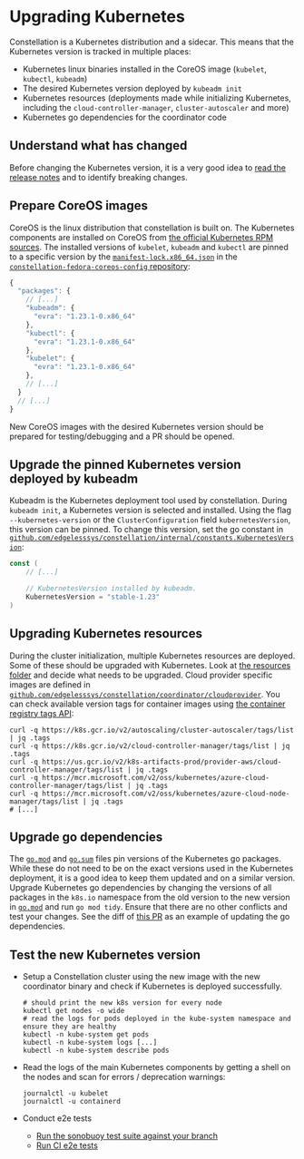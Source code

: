 # Upgrading Kubernetes

Constellation is a Kubernetes distribution and a sidecar. This means that the Kubernetes version is tracked in multiple places:

- Kubernetes linux binaries installed in the CoreOS image (`kubelet`, `kubectl`, `kubeadm`)
- The desired Kubernetes version deployed by `kubeadm init`
- Kubernetes resources (deployments made while initializing Kubernetes, including the `cloud-controller-manager`, `cluster-autoscaler` and more)
- Kubernetes go dependencies for the coordinator code


## Understand what has changed

Before changing the Kubernetes version, it is a very good idea to [read the release notes](https://kubernetes.io/releases/notes/) and to identify breaking changes.


## Prepare CoreOS images

CoreOS is the linux distribution that constellation is built on. The Kubernetes components are installed on CoreOS from [the official Kubernetes RPM sources](https://packages.cloud.google.com/yum/repos/kubernetes-el7-x86_64).
The installed versions of `kubelet`, `kubeadm` and `kubectl` are pinned to a specific version by the [`manifest-lock.x86_64.json`](https://github.com/edgelesssys/constellation-fedora-coreos-config/blob/constellation/manifest-lock.x86_64.json) in the [`constellation-fedora-coreos-config` repository](https://github.com/edgelesssys/constellation-fedora-coreos-config):

```javascript
{
  "packages": {
    // [...]
    "kubeadm": {
      "evra": "1.23.1-0.x86_64"
    },
    "kubectl": {
      "evra": "1.23.1-0.x86_64"
    },
    "kubelet": {
      "evra": "1.23.1-0.x86_64"
    },
    // [...]
  }
  // [...]
}
```

New CoreOS images with the desired Kubernetes version should be prepared for testing/debugging and a PR should be opened.

## Upgrade the pinned Kubernetes version deployed by kubeadm

Kubeadm is the Kubernetes deployment tool used by constellation. During `kubeadm init`, a Kubernetes version is selected and installed. Using the flag `--kubernetes-version` or the `ClusterConfiguration` field `kubernetesVersion`, this version can be pinned.
To change this version, set the go constant in [`github.com/edgelesssys/constellation/internal/constants.KubernetesVersion`](/internal/constants/constants.go):

```go
const (
    // [...]

    // KubernetesVersion installed by kubeadm.
    KubernetesVersion = "stable-1.23"
)
```

## Upgrading Kubernetes resources

During the cluster initialization, multiple Kubernetes resources are deployed. Some of these should be upgraded with Kubernetes.
Look at [the resources folder](/coordinator/internal/kubernetes/k8sapi/resources) and decide what needs to be upgraded. Cloud provider specific images are defined in [`github.com/edgelesssys/constellation/coordinator/cloudprovider`](/coordinator/cloudprovider/images.go). You can check available version tags for container images using [the container registry tags API](https://docs.docker.com/registry/spec/api/#listing-image-tags):

```
curl -q https://k8s.gcr.io/v2/autoscaling/cluster-autoscaler/tags/list | jq .tags
curl -q https://k8s.gcr.io/v2/cloud-controller-manager/tags/list | jq .tags
curl -q https://us.gcr.io/v2/k8s-artifacts-prod/provider-aws/cloud-controller-manager/tags/list | jq .tags
curl -q https://mcr.microsoft.com/v2/oss/kubernetes/azure-cloud-controller-manager/tags/list | jq .tags
curl -q https://mcr.microsoft.com/v2/oss/kubernetes/azure-cloud-node-manager/tags/list | jq .tags
# [...]
```


## Upgrade go dependencies

The [`go.mod`](/go.mod) and [`go.sum`](/go.sum) files pin versions of the Kubernetes go packages. While these do not need to be on the exact versions used in the Kubernetes deployment, it is a good idea to keep them updated and on a similar version.
Upgrade Kubernetes go dependencies by changing the versions of all packages in the `k8s.io` namespace from the old version to the new version in [`go.mod`](/go.mod) and run `go mod tidy`. Ensure that there are no other conflicts and test your changes.
See the diff of [this PR](https://github.com/edgelesssys/constellation/pull/110) as an example of updating the go dependencies.

## Test the new Kubernetes version

- Setup a Constellation cluster using the new image with the new coordinator binary and check if Kubernetes is deployed successfully.

    ```
    # should print the new k8s version for every node
    kubectl get nodes -o wide
    # read the logs for pods deployed in the kube-system namespace and ensure they are healthy
    kubectl -n kube-system get pods
    kubectl -n kube-system logs [...]
    kubectl -n kube-system describe pods
    ```
- Read the logs of the main Kubernetes components by getting a shell on the nodes and scan for errors / deprecation warnings:

    ```
    journalctl -u kubelet
    journalctl -u containerd
    ```

- Conduct e2e tests
  - [Run the sonobuoy test suite against your branch](https://sonobuoy.io/)
  - [Run CI e2e tests](/.github/docs/README.md)
